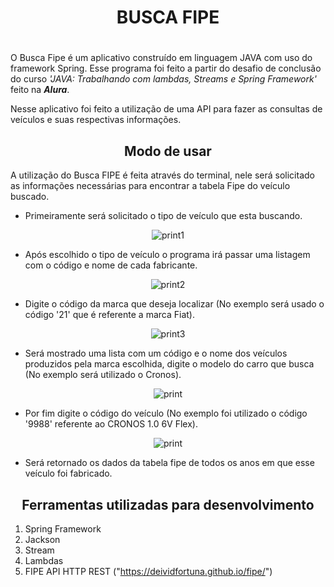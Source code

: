  # <h1 align=center>BUSCA FIPE<h1>

O Busca Fipe é um aplicativo construído em linguagem JAVA com uso do framework Spring. Esse programa foi feito a partir do 
desafio de conclusão do curso _'JAVA: Trabalhando com lambdas, Streams e Spring Framework'_ feito na **_Alura_**.

  Nesse aplicativo foi feito a utilização de uma API para fazer as consultas de veículos e suas respectivas informações.

 ## <h2 align=center>Modo de usar</h2>

A utilização do Busca FIPE é feita através do terminal, nele será solicitado as informações necessárias para encontrar a tabela Fipe do veículo buscado.

* Primeiramente será solicitado o tipo de veículo que esta buscando.

<div align=center> <img alt = "print1" src = "https://github.com/IIIEDUARDOMA/BuscaFIPE/assets/129783126/9ed7d7a1-d711-4be1-b317-bd2cb10dcde7" /></div>

* Após escolhido o tipo de veículo o programa irá passar uma listagem com o código e nome de cada fabricante.

<div align=center> <img alt = "print2" src = "https://github.com/IIIEDUARDOMA/BuscaFIPE/assets/129783126/a55703ea-478c-4382-a65e-a863d1bec743" /></div>

* Digite o código da marca que deseja localizar (No exemplo será usado o código '21' que é referente a marca Fiat).

<div align=center> <img alt = "print3" src = "https://github.com/IIIEDUARDOMA/BuscaFIPE/assets/129783126/16612874-a774-469a-9183-7e11ae5054b6" /></div>

* Será mostrado uma lista com um código e o nome dos veículos produzidos pela marca escolhida, digite o modelo do carro que busca (No exemplo será utilizado o Cronos).

<div align=center> <img alt = "print" src = "https://github.com/IIIEDUARDOMA/BuscaFIPE/assets/129783126/38e1f085-9980-442c-bfcf-c6935a3b2513" /></div>

* Por fim digite o código do veículo (No exemplo foi utilizado o código '9988' referente ao CRONOS 1.0 6V Flex).

<div align=center> <img alt = "print" src = "https://github.com/IIIEDUARDOMA/BuscaFIPE/assets/129783126/95f333dd-fe7f-4f20-8821-540979123f03" /></div>


* Será retornado os dados da tabela fipe de todos os anos em que esse veículo foi fabricado.


## <h2 align=center>Ferramentas utilizadas para desenvolvimento </h2>

1. Spring Framework
2. Jackson
3. Stream
4. Lambdas
5. FIPE API HTTP REST ("https://deividfortuna.github.io/fipe/")




